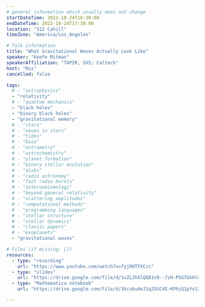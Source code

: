 ```yaml
---
# general information which usually does not change
startDateTime: 2022-10-24T16:30:00
endDateTime: 2022-10-24T17:30:00
location: "312 Cahill"
timeZone: "America/Los_Angeles"

# Talk information
title: "What Gravitational Waves Actually Look Like"
speaker: "Keefe Mitman"
speakerAffiliation: "TAPIR, SXS; Caltech"
host: "Rui"
cancelled: false

tags:
  # - "astrophysics"
  - "relativity"
  # - "quantum mechanics"
  - "black holes"
  - "binary black holes"
  - "gravitational memory"
  # - "stars"
  # - "waves in stars"
  # - "tides"
  # - "Gaia"
  # - "astrometry"
  # - "astrochemistry"
  # - "planet formation"
  # - "binary stellar evolution"
  # - "disks"
  # - "radio astronomy"
  # - "fast radio bursts"
  # - "asteroseismology"
  # - "beyond general relativity"
  # - "scattering amplitudes"
  # - "computational methods"
  # - "programming languages"
  # - "stellar structure"
  # - "stellar dynamics"
  # - "classic papers"
  # - "exoplanets"
  - "gravitational waves"

# Files (if missing: [])
resources:
  - type: "recording"
    url: "https://www.youtube.com/watch?v=fyjMdTFXCcc"
  - type: "slides"
    url: "https://drive.google.com/file/d/1vZLJhXlQQ81v9--7zH-PSG7bkHlqIBVi/view?usp=drive_link"
  - type: "Mathematica notebook"
    url: "https://drive.google.com/file/d/16cvbuAeJ1q25GC4E-KPhjQ1pYv13yVh6/view?usp=drive_link"

---
```



